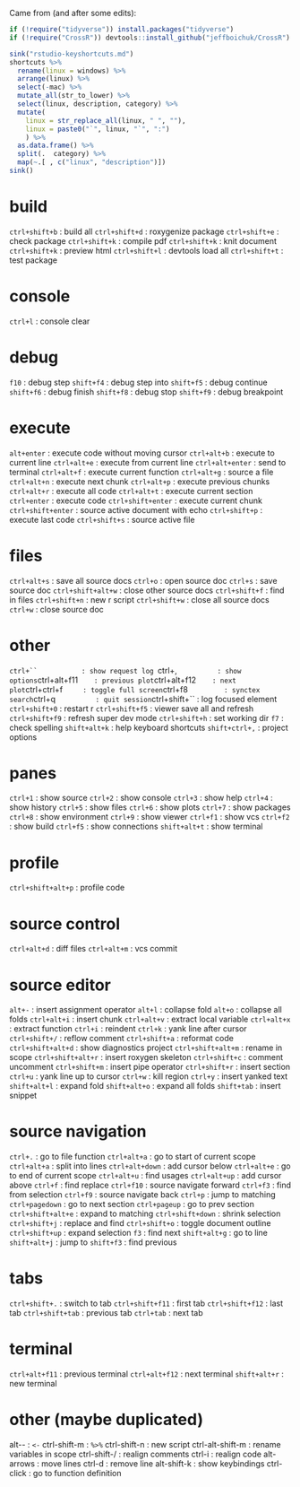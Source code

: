 Came from (and after some edits):

```r
if (!require("tidyverse")) install.packages("tidyverse")
if (!require("CrossR")) devtools::install_github("jeffboichuk/CrossR")

sink("rstudio-keyshortcuts.md")
shortcuts %>%
  rename(linux = windows) %>%
  arrange(linux) %>%
  select(-mac) %>%
  mutate_all(str_to_lower) %>%
  select(linux, description, category) %>%
  mutate(
    linux = str_replace_all(linux, " ", ""),
    linux = paste0("`", linux, "`", ":")
    ) %>%
  as.data.frame() %>%
  split(.  category) %>%
  map(~.[ , c("linux", "description")])
sink()
```

# build
`ctrl+shift+b`     : build all
`ctrl+shift+d`     : roxygenize package
`ctrl+shift+e`     : check package
`ctrl+shift+k`     : compile pdf
`ctrl+shift+k`     : knit document
`ctrl+shift+k`     : preview html
`ctrl+shift+l`     : devtools load all
`ctrl+shift+t`     : test package

# console
`ctrl+l`           : console clear

# debug
`f10`              : debug step
`shift+f4`         : debug step into
`shift+f5`         : debug continue
`shift+f6`         : debug finish
`shift+f8`         : debug stop
`shift+f9`         : debug breakpoint

# execute
`alt+enter`        : execute code without moving cursor
`ctrl+alt+b`       : execute to current line
`ctrl+alt+e`       : execute from current line
`ctrl+alt+enter`   : send to terminal
`ctrl+alt+f`       : execute current function
`ctrl+alt+g`       : source a file
`ctrl+alt+n`       : execute next chunk
`ctrl+alt+p`       : execute previous chunks
`ctrl+alt+r`       : execute all code
`ctrl+alt+t`       : execute current section
`ctrl+enter`       : execute code
`ctrl+shift+enter` : execute current chunk
`ctrl+shift+enter` : source active document with echo
`ctrl+shift+p`     : execute last code
`ctrl+shift+s`     : source active file

# files
`ctrl+alt+s`       : save all source docs
`ctrl+o`           : open source doc
`ctrl+s`           : save source doc
`ctrl+shift+alt+w` : close other source docs
`ctrl+shift+f`     : find in files
`ctrl+shift+n`     : new r script
`ctrl+shift+w`     : close all source docs
`ctrl+w`           : close source doc

# other
`ctrl+``           : show request log
`ctrl+,`           : show options
`ctrl+alt+f11`     : previous plot
`ctrl+alt+f12`     : next plot
`ctrl+ctrl+f`      : toggle full screen
`ctrl+f8`          : synctex search
`ctrl+q`           : quit session
`ctrl+shift+``     : log focused element
`ctrl+shift+0`     : restart r
`ctrl+shift+f5`    : viewer save all and refresh
`ctrl+shift+f9`    : refresh super dev mode
`ctrl+shift+h`     : set working dir
`f7`               : check spelling
`shift+alt+k`      : help keyboard shortcuts
`shift+ctrl+,`     : project options

# panes
`ctrl+1`           : show source
`ctrl+2`           : show console
`ctrl+3`           : show help
`ctrl+4`           : show history
`ctrl+5`           : show files
`ctrl+6`           : show plots
`ctrl+7`           : show packages
`ctrl+8`           : show environment
`ctrl+9`           : show viewer
`ctrl+f1`          : show vcs
`ctrl+f2`          : show build
`ctrl+f5`          : show connections
`shift+alt+t`      : show terminal

# profile
`ctrl+shift+alt+p` : profile code

# source control
`ctrl+alt+d`       : diff files
`ctrl+alt+m`       : vcs commit

# source editor
`alt+-`            : insert assignment operator
`alt+l`            : collapse fold
`alt+o`            : collapse all folds
`ctrl+alt+i`       : insert chunk
`ctrl+alt+v`       : extract local variable
`ctrl+alt+x`       : extract function
`ctrl+i`           : reindent
`ctrl+k`           : yank line after cursor
`ctrl+shift+/`     : reflow comment
`ctrl+shift+a`     : reformat code
`ctrl+shift+alt+d` : show diagnostics project
`ctrl+shift+alt+m` : rename in scope
`ctrl+shift+alt+r` : insert roxygen skeleton
`ctrl+shift+c`     : comment uncomment
`ctrl+shift+m`     : insert pipe operator
`ctrl+shift+r`     : insert section
`ctrl+u`           : yank line up to cursor
`ctrl+w`           : kill region
`ctrl+y`           : insert yanked text
`shift+alt+l`      : expand fold
`shift+alt+o`      : expand all folds
`shift+tab`        : insert snippet

# source navigation
`ctrl+.`           : go to file function
`ctrl+alt+a`       : go to start of current scope
`ctrl+alt+a`       : split into lines
`ctrl+alt+down`    : add cursor below
`ctrl+alt+e`       : go to end of current scope
`ctrl+alt+u`       : find usages
`ctrl+alt+up`      : add cursor above
`ctrl+f`           : find replace
`ctrl+f10`         : source navigate forward
`ctrl+f3`          : find from selection
`ctrl+f9`          : source navigate back
`ctrl+p`           : jump to matching
`ctrl+pagedown`    : go to next section
`ctrl+pageup`      : go to prev section
`ctrl+shift+alt+e` : expand to matching
`ctrl+shift+down`  : shrink selection
`ctrl+shift+j`     : replace and find
`ctrl+shift+o`     : toggle document outline
`ctrl+shift+up`    : expand selection
`f3`               : find next
`shift+alt+g`      : go to line
`shift+alt+j`      : jump to
`shift+f3`         : find previous

# tabs
`ctrl+shift+.`     : switch to tab
`ctrl+shift+f11`   : first tab
`ctrl+shift+f12`   : last tab
`ctrl+shift+tab`   : previous tab
`ctrl+tab`         : next tab

# terminal
`ctrl+alt+f11`     : previous terminal
`ctrl+alt+f12`     : next terminal
`shift+alt+r`      : new terminal

# other (maybe duplicated)
alt--            : `<-`
ctrl-shift-m     : `%>%`
ctrl-shift-n     : new script
ctrl-alt-shift-m : rename variables in scope
ctrl-shift-/     : realign comments
ctrl-i           : realign code
alt-arrows       : move lines
ctrl-d           : remove line
alt-shift-k      : show keybindings
ctrl-click       : go to function definition

